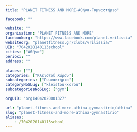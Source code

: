 ```yaml
---
title: "PLANET FITNESS AND MORE-Αθήνα-Γυμναστήριο"

facebook: ""

website: ""
organisation: "PLANET FITNESS AND MORE"
facebookorg: "https://www.facebook.com/planet.vrilissia"
websiteorg: "planetfitness.gr/clubs/vrilissia/"
UID: "7042020140113school"
cities: ["Αθήνα"]
perioxi: ""
address: ""

places: [""]
categories: ["Κλειστού Χώρου"]
subcategories: ["Γυμναστήριο"]
categoryNoSLug: ["kleistou-xorou"]
subcategoriesNoSLug: ["gym"]

orgUID: "org14042020001327"

url: "planet-fitness-and-more-athina-gymnastirio/athina"
slug: "planet-fitness-and-more-athina-gymnastirio"
aliases:
    - /7042020140113school
---
```





